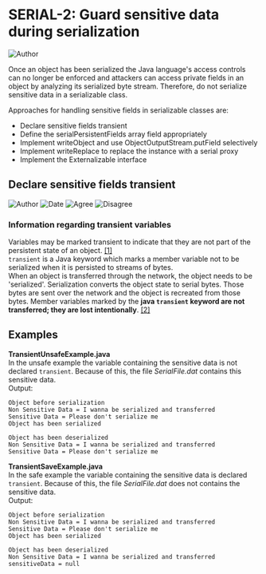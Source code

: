 # SERIAL-2: Guard sensitive data during serialization
![Author](https://img.shields.io/badge/Author-Oracle-blue.svg)


Once an object has been serialized the Java language's access controls can no longer be enforced and attackers can access private fields in an object by analyzing its serialized byte stream. Therefore, do not serialize sensitive data in a serializable class.

Approaches for handling sensitive fields in serializable classes are:

 - Declare sensitive fields transient
 - Define the serialPersistentFields array field appropriately
 - Implement writeObject and use ObjectOutputStream.putField selectively
 - Implement writeReplace to replace the instance with a serial proxy
 - Implement the Externalizable interface

## Declare sensitive fields transient
![Author](https://img.shields.io/badge/Author-Ben-blue.svg)
![Date](https://img.shields.io/badge/Date-20171228-lightgrey.svg)
![Agree](https://img.shields.io/badge/AGREE-0-green.svg)
![Disagree](https://img.shields.io/badge/DISAGREE-0-red.svg)

### Information regarding transient variables
Variables may be marked transient to indicate that they are not part of the persistent state of an object. [[1]](https://docs.oracle.com/javase/specs/jls/se8/html/jls-8.html#jls-8.3.1.3)  
`transient` is a Java keyword which marks a member variable not to be serialized when it is persisted to streams of bytes.  
 When an object is transferred through the network, the object needs to be 'serialized'. Serialization converts the object state to serial bytes. Those bytes are sent over the network and the object is recreated from those bytes. 
 Member variables marked by the **java `transient` keyword are not transferred; they are lost intentionally**. [[2]](https://en.wikibooks.org/wiki/Java_Programming/Keywords/transient) 
 
## Examples
**TransientUnsafeExample.java**  
In the unsafe example the variable containing the sensitive data is not declared `transient`. Because of this, the file *SerialFile.dat* contains this sensitive data.   
Output:
```
Object before serialization
Non Sensitive Data = I wanna be serialized and transferred
Sensitive Data = Please don't serialize me
Object has been serialized 

Object has been deserialized 
Non Sensitive Data = I wanna be serialized and transferred
Sensitive Data = Please don't serialize me
```   

**TransientSaveExample.java**  
In the safe example the variable containing the sensitive data is declared `transient`. Because of this, the file *SerialFile.dat* does not contains the sensitive data.   
Output:
```
Object before serialization
Non Sensitive Data = I wanna be serialized and transferred
Sensitive Data = Please don't serialize me
Object has been serialized 

Object has been deserialized 
Non Sensitive Data = I wanna be serialized and transferred
sensitiveData = null
```   
